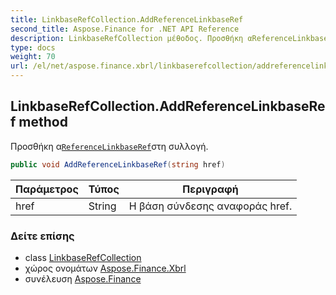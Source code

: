 ```yaml
---
title: LinkbaseRefCollection.AddReferenceLinkbaseRef
second_title: Aspose.Finance for .NET API Reference
description: LinkbaseRefCollection μέθοδος. Προσθήκη αReferenceLinkbaseRefστη συλλογή.
type: docs
weight: 70
url: /el/net/aspose.finance.xbrl/linkbaserefcollection/addreferencelinkbaseref/
---
```

## LinkbaseRefCollection.AddReferenceLinkbaseRef method

Προσθήκη α[`ReferenceLinkbaseRef`](../../referencelinkbaseref/)στη συλλογή.

```csharp
public void AddReferenceLinkbaseRef(string href)
```

| Παράμετρος | Τύπος | Περιγραφή |
| --- | --- | --- |
| href | String | Η βάση σύνδεσης αναφοράς href. |

### Δείτε επίσης

* class [LinkbaseRefCollection](../)
* χώρος ονομάτων [Aspose.Finance.Xbrl](../../linkbaserefcollection/)
* συνέλευση [Aspose.Finance](../../../)


